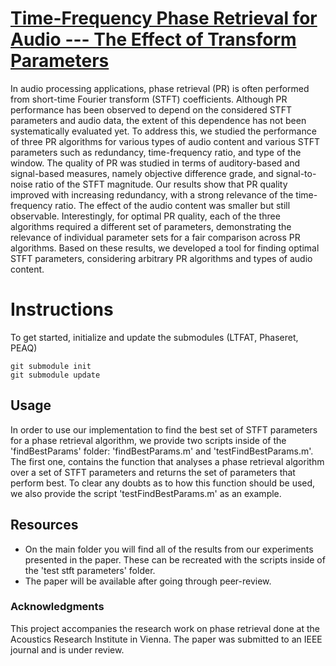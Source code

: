# [Time-Frequency Phase Retrieval for Audio --- The Effect of Transform Parameters]()


In audio processing applications, phase retrieval (PR) is often performed from short-time Fourier transform (STFT) coefficients. Although PR performance has been observed to depend on the considered STFT parameters and audio data, the extent of this dependence has not been systematically evaluated yet. To address this, we studied the performance of three PR algorithms for various types of audio content and various STFT parameters such as redundancy, time-frequency ratio, and type of the window. The quality of PR was studied in terms of auditory-based and signal-based measures, namely objective difference grade, and signal-to-noise ratio of the STFT magnitude. Our results show that PR quality improved with increasing redundancy, with a strong relevance of the time-frequency ratio. The effect of the audio content was smaller but still observable. Interestingly, for optimal PR quality, each of the three algorithms required a different set of parameters, demonstrating the relevance of individual parameter sets for a fair comparison across PR algorithms. Based on these results, we developed a tool for finding optimal STFT parameters, considering arbitrary PR algorithms and types of audio content.  

# Instructions
To get started, initialize and update the submodules (LTFAT, Phaseret, PEAQ)
```
git submodule init
git submodule update
```

## Usage

In order to use our implementation to find the best set of STFT parameters for a phase retrieval algorithm, we provide two scripts inside of the  'findBestParams' folder: 'findBestParams.m' and 'testFindBestParams.m'. The first one, contains the function that analyses a phase retrieval algorithm over a set of STFT parameters and returns the set of parameters that perform best. To clear any doubts as to how this function should be used, we also provide the script 'testFindBestParams.m' as an example.


## Resources

- On the main folder you will find all of the results from our experiments presented in the paper. These can be recreated with the scripts inside of the 'test stft parameters' folder.
- The paper will be available after going through peer-review.


### Acknowledgments

This project accompanies the research work on phase retrieval done at the Acoustics Research Institute in Vienna. The paper was submitted to an IEEE journal and is under review.

